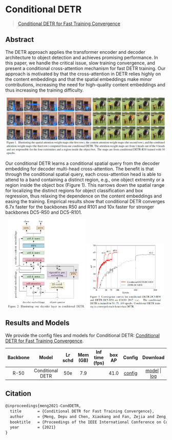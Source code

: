 # Conditional DETR

> [Conditional DETR for Fast Training Convergence](https://arxiv.org/abs/2108.06152)

<!-- [ALGORITHM] -->

## Abstract

The DETR approach applies the transformer encoder and decoder architecture to object detection and achieves promising performance. In this paper, we handle the critical issue, slow training convergence, and present a conditional cross-attention mechanism for fast DETR training. Our approach is motivated by that the cross-attention in DETR relies highly on the content embeddings and that the spatial embeddings make minor contributions, increasing the need for high-quality content embeddings and thus increasing the training difficulty.

<div align=center>
<img src="https://github.com/Atten4Vis/ConditionalDETR/blob/main/.github/attention-maps.png?raw=true"/>
</div>

Our conditional DETR learns a conditional spatial query from the decoder embedding for decoder multi-head cross-attention. The benefit is that through the conditional spatial query, each cross-attention head is able to attend to a band containing a distinct region, e.g., one object extremity or a region inside the object box (Figure 1). This narrows down the spatial range for localizing the distinct regions for object classification and box regression, thus relaxing the dependence on the content embeddings and easing the training. Empirical results show that conditional DETR converges 6.7x faster for the backbones R50 and R101 and 10x faster for stronger backbones DC5-R50 and DC5-R101.

<div align=center>
<img src="https://github.com/Atten4Vis/ConditionalDETR/raw/main/.github/conditional-detr.png" width="48%"/>
<img src="https://github.com/Atten4Vis/ConditionalDETR/raw/main/.github/convergence-curve.png" width="48%"/>
</div>


## Results and Models
We provide the config files and models for Conditional DETR: [Conditional DETR for Fast Training Convergence](https://arxiv.org/abs/2108.06152).

| Backbone |      Model       | Lr schd | Mem (GB) | Inf time (fps) | box AP |                 Config                 |                                                                                                                                    Download                                                                                                                                    |
| :------: |:----------------:|:-------:| :------: | :------------: |:------:| :------------------------------------: | :----------------------------------------------------------------------------------------------------------------------------------------------------------------------------------------------------------------------------------------------------------------------------: |
|   R-50   | Conditional DETR |   50e   |   7.9    |                |  41.0  | [config](./detr_r50_8xb2-150e_coco.py) | [model](https://download.openmmlab.com/mmdetection/v2.0/detr/detr_r50_8x2_150e_coco/detr_r50_8x2_150e_coco_20201130_194835-2c4b8974.pth) \| [log](https://download.openmmlab.com/mmdetection/v2.0/detr/detr_r50_8x2_150e_coco/detr_r50_8x2_150e_coco_20201130_194835.log.json) |

## Citation

```latex
@inproceedings{meng2021-CondDETR,
  title       = {Conditional DETR for Fast Training Convergence},
  author      = {Meng, Depu and Chen, Xiaokang and Fan, Zejia and Zeng, Gang and Li, Houqiang and Yuan, Yuhui and Sun, Lei and Wang, Jingdong},
  booktitle   = {Proceedings of the IEEE International Conference on Computer Vision (ICCV)},
  year        = {2021}
}
```
